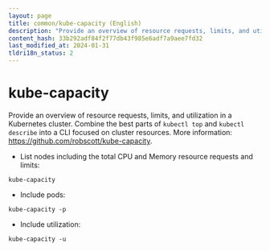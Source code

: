 ```yaml
---
layout: page
title: common/kube-capacity (English)
description: "Provide an overview of resource requests, limits, and utilization in a Kubernetes cluster."
content_hash: 33b292adf84f2f77db43f985e6adf7a9aee7fd32
last_modified_at: 2024-01-31
tldri18n_status: 2
---
```

# kube-capacity

Provide an overview of resource requests, limits, and utilization in a Kubernetes cluster.
Combine the best parts of `kubectl top` and `kubectl describe` into a CLI focused on cluster resources.
More information: <https://github.com/robscott/kube-capacity>.

- List nodes including the total CPU and Memory resource requests and limits:

`kube-capacity`

- Include pods:

`kube-capacity -p`

- Include utilization:

`kube-capacity -u`
